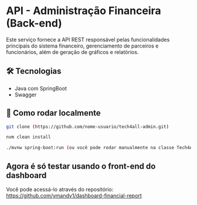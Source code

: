 # API - Administração Financeira (Back-end)

Este serviço fornece a API REST responsável pelas funcionalidades principais do sistema financeiro, gerenciamento de parceiros e funcionários, além de geração de gráficos e relatórios.

## 🛠️ Tecnologias
- Java com SpringBoot
- Swagger

## 🚀 Como rodar localmente

```bash
git clone (https://github.com/nome-usuario/tech4all-admin.git)
````
```bash
nvm clean install
```
```bash
./mvnw spring-boot:run (ou você pode rodar manualmente na classe Tech4AllAdminApplication)
```
## Agora é só testar usando o front-end do dashboard
Você pode acessá-lo através do repositório: https://github.com/ymandy1/dashboard-financial-report

